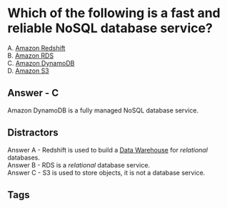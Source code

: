 # Which of the following is a fast and reliable NoSQL database service?

A. [Amazon Redshift](../202309120301)  
B. [Amazon RDS](../202309120141)  
C. [Amazon DynamoDB](../202309120319)  
D. [Amazon S3](../202309110516)  

## Answer - C
Amazon DynamoDB is a fully managed NoSQL database service.  

## Distractors
Answer A - Redshift is used to build a [Data Warehouse](../202309120502) for *relational* databases.   
Answer B - RDS is a *relational* database service.   
Answer C - S3 is used to store objects, it is not a database service.  

## Tags
